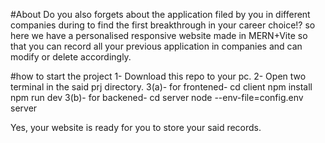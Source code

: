 #About
Do you also forgets about the application filed by you in different companies during to find the first breakthrough in your career choice!? 
so here we have a personalised responsive website made in MERN+Vite so that you can record all your previous application in companies and can modify or delete accordingly.

#how to start the project
1- Download this repo to your pc.
2- Open two terminal in the said prj directory.
3(a)- for frontened-
cd client
npm install
npm run dev
3(b)- for backened-
cd server
node --env-file=config.env server

Yes, your website is ready for you to store your said records. 
